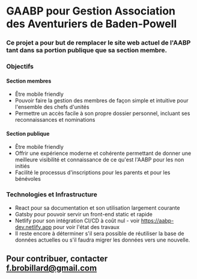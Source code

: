 # GAABP pour Gestion Association des Aventuriers de Baden-Powell

### Ce projet a pour but de remplacer le site web actuel de l'AABP tant dans sa portion publique que sa section membre.

### Objectifs
#### Section membres
* Être mobile friendly
* Pouvoir faire la gestion des membres de façon simple et intuitive pour l'ensemble des chefs d'unités
* Permettre un accès facile à son propre dossier personnel, incluant ses reconnaissances et nominations

####  Section publique
* Être mobile friendly
* Offrir une expérience moderne et cohérente permettant de donner une meilleure visibilité et connaissance de ce qu'est l'AABP pour les non initiés
* Facilité le processus d'inscriptions pour les parents et pour les bénévoles


### Technologies et Infrastructure

* React pour sa documentation et son utilisation largement courante
* Gatsby pour pouvoir servir un front-end static et rapide
* Netlify pour son intégration CI/CD à coût nul - voir https://aabp-dev.netlify.app pour voir l'état des travaux
* Il reste encore à déterminer s'il sera possible de réutiliser la base de données actuelles ou s'il faudra migrer les données vers une nouvelle.

## Pour contribuer, contacter f.brobillard@gmail.com
